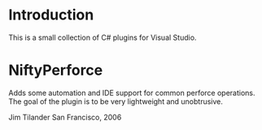 Introduction
============

This is a small collection of C# plugins for Visual Studio.

NiftyPerforce
=============

Adds some automation and IDE support for common perforce operations.
The goal of the plugin is to be very lightweight and unobtrusive.


Jim Tilander
San Francisco, 2006
